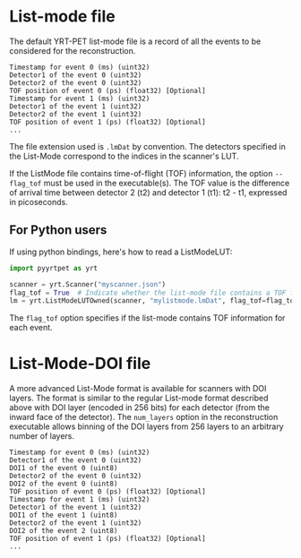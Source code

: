 # List-mode file
The default YRT-PET list-mode file is a record of all the events to be
considered for the reconstruction.

```
Timestamp for event 0 (ms) (uint32)
Detector1 of the event 0 (uint32)
Detector2 of the event 0 (uint32)
TOF position of event 0 (ps) (float32) [Optional]
Timestamp for event 1 (ms) (uint32)
Detector1 of the event 1 (uint32)
Detector2 of the event 1 (uint32)
TOF position of event 1 (ps) (float32) [Optional]
...
```

The file extension used is `.lmDat` by convention.
The detectors specified in the List-Mode correspond to the indices in the
scanner's LUT.

If the ListMode file contains time-of-flight (TOF) information, the option
`--flag_tof` must be used in the executable(s).  The TOF value is the difference
of arrival time between detector 2 (t2) and detector 1 (t1): t2 - t1, expressed
in picoseconds.


## For Python users

If using python bindings, here's how to read a ListModeLUT:

```python
import pyyrtpet as yrt

scanner = yrt.Scanner("myscanner.json")
flag_tof = True  # Indicate whether the list-mode file contains a TOF field
lm = yrt.ListModeLUTOwned(scanner, "mylistmode.lmDat", flag_tof=flag_tof)
```

The `flag_tof` option specifies if the list-mode contains TOF information for
each event.

# List-Mode-DOI file

A more advanced List-Mode format is available for scanners with DOI layers. The
format is similar to the regular List-mode format described above with DOI layer
(encoded in 256 bits) for each detector (from the inward face of the detector).
The `num_layers` option in the reconstruction executable allows binning of the
DOI layers from 256 layers to an arbitrary number of layers.

```
Timestamp for event 0 (ms) (uint32)
Detector1 of the event 0 (uint32)
DOI1 of the event 0 (uint8)
Detector2 of the event 0 (uint32)
DOI2 of the event 0 (uint8)
TOF position of event 0 (ps) (float32) [Optional]
Timestamp for event 1 (ms) (uint32)
Detector1 of the event 1 (uint32)
DOI1 of the event 1 (uint8)
Detector2 of the event 1 (uint32)
DOI2 of the event 2 (uint8)
TOF position of event 1 (ps) (float32) [Optional]
...
```
